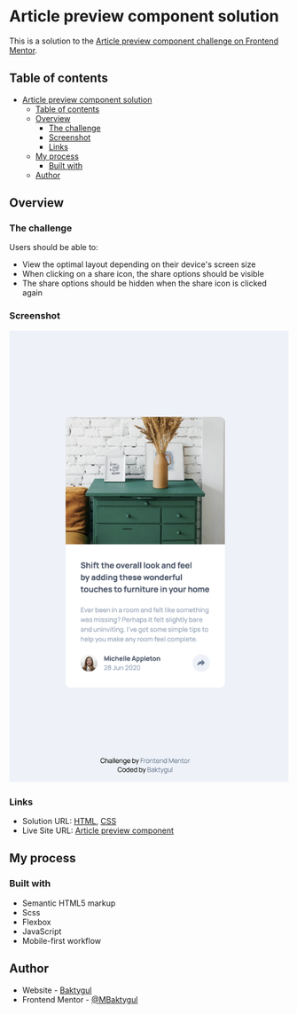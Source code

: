 # Article preview component solution

This is a solution to the [Article preview component challenge on Frontend Mentor](https://www.frontendmentor.io/challenges/article-preview-component-dYBN_pYFT).

## Table of contents

- [Article preview component solution](#article-preview-component-solution)
  - [Table of contents](#table-of-contents)
  - [Overview](#overview)
    - [The challenge](#the-challenge)
    - [Screenshot](#screenshot)
    - [Links](#links)
  - [My process](#my-process)
    - [Built with](#built-with)
  - [Author](#author)
  

## Overview

### The challenge

Users should be able to:

- View the optimal layout depending on their device's screen size
- When clicking on a share icon, the share options should be visible
- The share options should be hidden when the share icon is clicked again

### Screenshot

![Article preview component screenshot](/assets/images/article-preview-component-screenshot.png)

### Links

- Solution URL: [HTML](https://github.com/MBaktygul/article-preview-component-master/blob/main/index.html), [CSS](https://github.com/MBaktygul/article-preview-component-master/blob/main/styles/main.css)
- Live Site URL: [Article preview component](https://mbaktygul.github.io/article-preview-component-master/)

## My process

### Built with

- Semantic HTML5 markup
- Scss
- Flexbox
- JavaScript
- Mobile-first workflow

## Author

- Website - [Baktygul](https://github.com/MBaktygul)
- Frontend Mentor - [@MBaktygul](https://www.frontendmentor.io/profile/MBaktygul)

